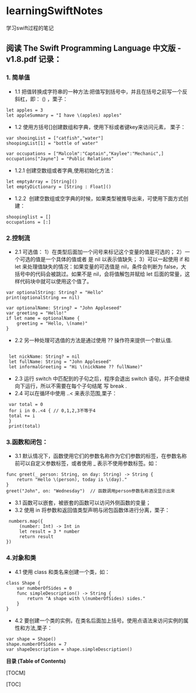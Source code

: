 # learningSwiftNotes
学习swift过程的笔记


## 阅读 The Swift Programming Language 中文版 -v1.8.pdf 记录：
### 1. 简单值
* 1.1 把值转换成字符串的一种方法:把值写到括号中，并且在括号之前写一个反斜杠，即： \() ，栗子：

```
let apples = 3
let appleSummary = "I have \(apples) apples"
```
* 1.2 使用方括号[]创建数组和字典，使用下标或者键key来访问元素， 栗子：
```
var shooingList = ["catfish","water"]
shoopingList[1] = "bottle of water"

var occupations = ["Malcolm":"Captain","Kaylee":"Mechanic",]
occupations["Jayne"] = "Public Relations"
```
* 1.2.1 创建空数组或者字典,使用初始化方法：
```
let emptyArray = [String]()
let emptyDictionary = [String : Float]()
```
* 1.2.2  创建空数组或空字典的时候，如果类型被推导出来，可使用下面方式创建：
```
shoopinglist = []
occupations = [:]
```
### 2.控制流
* 2.1 可选值：
1）在类型后面加一个问号来标记这个变量的值是可选的；
2）一个可选的值是一个具体的值或者 是 nil 以表示值缺失；
3）可以一起使用 if 和 let 来处理值缺失的情况：如果变量的可选值是 nil，条件会判断为 false，大括号中的代码会被跳过。如果不是 nil，会将值解包并赋给 let 后面的常量，这样代码块中就可以使用这个值了。
```
var optionalString: String? = "Hello"
print(optionalString == nil)

var optionalName: String? = "John Appleseed"
var greeting = "Hello!"
if let name = optionalName {
    greeting = "Hello, \(name)"
}
```
* 2.2 另一种处理可选值的方法是通过使用 ?? 操作符来提供一个默认值.
```

 let nickName: String? = nil
 let fullName: String = "John Appleseed"
 let informalGreeting = "Hi \(nickName ?? fullName)"
```
* 2.3 运行 switch 中匹配到的子句之后，程序会退出 switch 语句，并不会继续向下运行，所以不需要在每个子句结尾 写 break .
* 2.4 可以在循环中使用 ..< 来表示范围,栗子：
```
 var total = 0
 for i in 0..<4 { // 0,1,2,3不等于4
 total += i 
 }
 print(total)
```
### 3.函数和闭包：
* 3.1 默认情况下，函数使用它们的参数名称作为它们参数的标签，在参数名称前可以自定义参数标签，或者使用 _ 表示不使用参数标签。如：
```
func greet(_ person: String, on day: String) -> String {
    return "Hello \(person), today is \(day)."
}
greet("John", on: "Wednesday")  // 函数调用person参数名称酒没显示出来
```
* 3.1 函数可以嵌套，被嵌套的函数可以访问外侧函数的变量；
* 3.2 使用 in 将参数和返回值类型声明与闭包函数体进行分离，栗子：
```
 numbers.map({
     (number: Int) -> Int in
     let result = 3 * number
     return result
})
```
### 4.对象和类
* 4.1 使用 class 和类名来创建一个类，如：
```
class Shape {
    var numberOfSides = 0
    func simpleDescription() -> String {
        return "A shape with \(numberOfSides) sides."
    }
}
```
* 4.2 要创建一个类的实例，在类名后面加上括号。使用点语法来访问实例的属性和方法,栗子：
```
var shape = Shape()
shape.numberOfSides = 7
var shapeDescription = shape.simpleDescription()
```

**目录 (Table of Contents)**


[TOCM]

[TOC]
